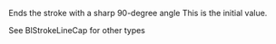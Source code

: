 Ends the stroke with a sharp 90-degree angle
This is the initial value.

See BlStrokeLineCap for other types